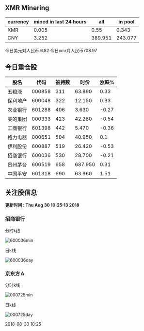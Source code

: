 ## XMR Minering

|currency|mined in last 24 hours|all|in pool|
|---|---|---|---|
|XMR|0.005|0.55|0.343|
|CNY|3.252|389.951|243.077|

今日美元对人民币 6.82	今日xmr对人民币708.97


## 今日重仓股 

|股名|代码|被持数|时价|涨跌%|
|---|---|---|---|---|
|五粮液|000858|311|63.890|0.33|
|保利地产|600048|322|12.150|0.33|
|农业银行|601288|406|3.630|-0.27|
|美的集团|000333|423|42.280|-0.54|
|工商银行|601398|442|5.470|-0.36|
|格力电器|000651|504|40.950|0.1|
|伊利股份|600887|519|26.420|-0.53|
|招商银行|600036|530|28.700|-0.21|
|贵州茅台|600519|658|687.950|0.31|
|中国平安|601318|690|63.960|1.51|

## 关注股信息
**更新时间 : Thu Aug 30 10:25:13 2018**
### 招商银行 
分时k线

![600036min](http://image.sinajs.cn/newchart/min/n/sh600036.gif)

日k线

![600036day](http://image.sinajs.cn/newchart/daily/n/sh600036.gif)

### 京东方Ａ 
分时k线

![000725min](http://image.sinajs.cn/newchart/min/n/sz000725.gif)

日k线

![000725day](http://image.sinajs.cn/newchart/daily/n/sz000725.gif)

2018-08-30 10:25